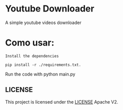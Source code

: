 # Youtube Downloader
A simple youtube videos downloader

# Como usar:
```
Install the dependencies 

pip install -r ./requirements.txt.
```

Run the code with python main.py

## LICENSE
This project is licensed under the [LICENSE](LICENSE) Apache V2.
